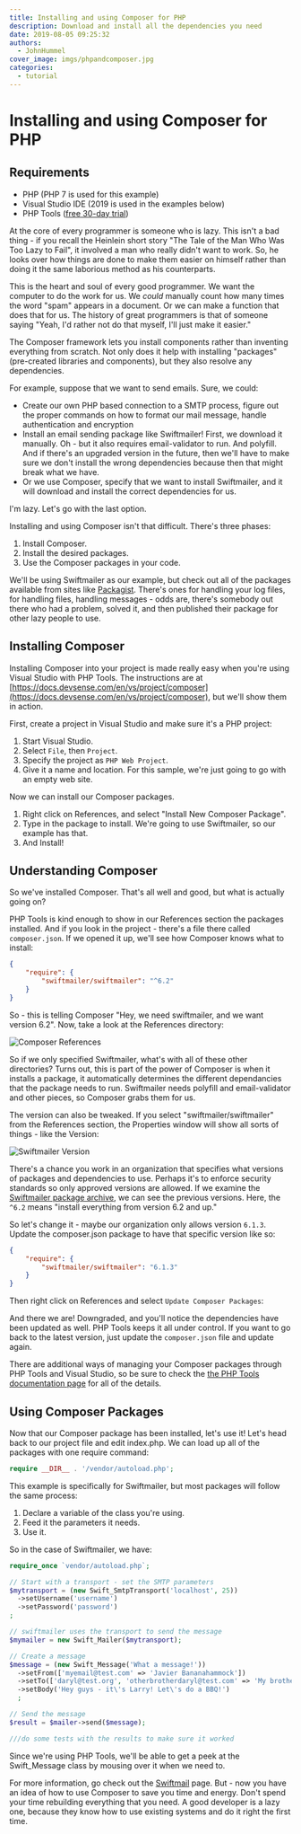 ```yaml
---
title: Installing and using Composer for PHP
description: Download and install all the dependencies you need
date: 2019-08-05 09:25:32
authors:
  - JohnHummel
cover_image: imgs/phpandcomposer.jpg
categories:
  - tutorial
---
```


# Installing and using Composer for PHP

## Requirements

<!-- more -->

* PHP (PHP 7 is used for this example)
* Visual Studio IDE (2019 is used in the examples below)
* PHP Tools ([free 30-day trial](https://www.devsense.com/en/download))

At the core of every programmer is someone who is lazy.  This isn't a bad thing - if you recall the Heinlein short story "The Tale of the Man Who Was Too Lazy to Fail", it involved a man who really didn't want to work.  So, he looks over how things are done to make them easier on himself rather than doing it the same laborious method as his counterparts.

This is the heart and soul of every good programmer. We want the computer to do the work for us.  We *could* manually count how many times the word "spam" appears in a document.  Or we can make a function that does that for us.  The history of great programmers is that of someone saying "Yeah, I'd rather not do that myself, I'll just make it easier."

The Composer framework lets you install components rather than inventing everything from scratch.  Not only does it help with installing "packages" (pre-created libraries and components), but they also resolve any dependencies.

For example, suppose that we want to send emails.  Sure, we could:

* Create our own PHP based connection to a SMTP process, figure out the proper commands on how to format our mail message, handle authentication and encryption
* Install an email sending package like Swiftmailer!  First, we download it manually.  Oh - but it also requires email-validator to run.  And polyfill.  And if there's an upgraded version in the future, then we'll have to make sure we don't install the wrong dependencies because then that might break what we have.
* Or we use Composer, specify that we want to install Swiftmailer, and it will download and install the correct dependencies for us.

I'm lazy.  Let's go with the last option.

Installing and using Composer isn't that difficult.  There's three phases:

1. Install Composer.
2. Install the desired packages.
3. Use the Composer packages in your code.

We'll be using Swiftmailer as our example, but check out all of the packages available from sites like [Packagist](https://packagist.org/).  There's ones for handling your log files, for handling files, handling messages - odds are, there's somebody out there who had a problem, solved it, and then published their package for other lazy people to use.

## Installing Composer

Installing Composer into your project is made really easy when you're using Visual Studio with PHP Tools.  The instructions are at [https://docs.devsense.com/en/vs/project/composer](https://docs.devsense.com/en/vs/project/composer), but we'll show them in action.

First, create a project in Visual Studio and make sure it's a PHP project:

1. Start Visual Studio.
2. Select `File`, then `Project`.
3. Specify the project as `PHP Web Project`.
4. Give it a name and location.  For this sample, we're just going to go with an empty web site.

Now we can install our Composer packages.  

1. Right click on References, and select "Install New Composer Package".
2. Type in the package to install.  We're going to use Swiftmailer, so our example has that.
3. And Install!

## Understanding Composer

So we've installed Composer.  That's all well and good, but what is actually going on?

PHP Tools is kind enough to show in our References section the packages installed.  And if you look in the project - there's a file there called `composer.json`.  If we opened it up, we'll see how Composer knows what to install:

```json
{
    "require": {
        "swiftmailer/swiftmailer": "^6.2"
    }
}
```

So - this is telling Composer "Hey, we need swiftmailer, and we want version 6.2".  Now, take a look at the References directory:

![Composer References](imgs/composerReferences.png)

So if we only specified Swiftmailer, what's with all of these other directories?  Turns out, this is part of the power of Composer is when it installs a package, it automatically determines the different dependancies that the package needs to run.  Swiftmailer needs polyfill and email-validator and other pieces, so Composer grabs them for us.

The version can also be tweaked.  If you select "swiftmailer/swiftmailer" from the References section, the Properties window will show all sorts of things - like the Version:

![Swiftmailer Version](imgs/swiftmailerVersion.png)

There's a chance you work in an organization that specifies what versions of packages and dependencies to use.  Perhaps it's to enforce security standards so only approved versions are allowed.  If we examine the [Swiftmailer package archive](https://docs.devsense.com/en/vs/project/composer), we can see the previous versions.  Here, the `^6.2` means "install everything from version 6.2 and up."

So let's change it - maybe our organization only allows version `6.1.3`.  Update the composer.json package to have that specific version like so:

```json
{
    "require": {
        "swiftmailer/swiftmailer": "6.1.3"
    }
}
```

Then right click on References and select `Update Composer Packages`:

And there we are!  Downgraded, and you'll notice the dependencies have been updated as well.  PHP Tools keeps it all under control.  If you want to go back to the latest version, just update the `composer.json` file and update again.

There are additional ways of managing your Composer packages through PHP Tools and Visual Studio, so be sure to check the [the PHP Tools documentation page](https://docs.devsense.com/en/vs/project/composer) for all of the details.


## Using Composer Packages

Now that our Composer package has been installed, let's use it!  Let's head back to our project file and edit index.php.  We can load up all of the packages with one require command:

```php
require __DIR__ . '/vendor/autoload.php';
```

This example is specifically for Swiftmailer, but most packages will follow the same process:

1. Declare a variable of the class you're using.
2. Feed it the parameters it needs.
3. Use it.

So in the case of Swiftmailer, we have:

```php
require_once `vendor/autoload.php`;

// Start with a transport - set the SMTP parameters
$mytransport = (new Swift_SmtpTransport('localhost', 25))
  ->setUsername('username')
  ->setPassword('password')
;

// swiftmailer uses the transport to send the message
$mymailer = new Swift_Mailer($mytransport);

// Create a message
$message = (new Swift_Message('What a message!'))
  ->setFrom(['myemail@test.com' => 'Javier Bananahammock'])
  ->setTo(['daryl@test.org', 'otherbrotherdaryl@test.com' => 'My brothers Daryl'])
  ->setBody('Hey guys - it\'s Larry! Let\'s do a BBQ!')
  ;

// Send the message
$result = $mailer->send($message);

///do some tests with the results to make sure it worked
```

Since we're using PHP Tools, we'll be able to get a peek at the Swift_Message class by mousing over it when we need to.  

For more information, go check out the [Swiftmail](https://swiftmailer.symfony.com) page.  But - now you have an idea of how to use Composer to save you time and energy.  Don't spend your time rebuilding everything that you need. A good developer is a lazy one, because they know how to use existing systems and do it right the first time.



